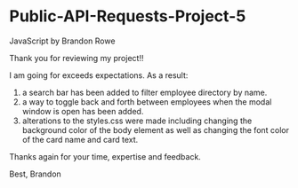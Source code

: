 # Public-API-Requests-Project-5

JavaScript by Brandon Rowe

Thank you for reviewing my project!!

I am going for exceeds expectations. As a result:

1. a search bar has been added to filter employee directory by name.
2. a way to toggle back and forth between employees when the modal window is open has been added.
3. alterations to the styles.css were made including changing the background color of the body element as well as changing the font color of the card name and card text.

Thanks again for your time, expertise and feedback.

Best,
Brandon
